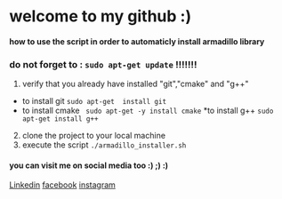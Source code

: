 # welcome to my github :)

#### how to use the script in order to automaticly install armadillo library


### do not forget to : `sudo apt-get update` !!!!!!!

1. verify that you already have installed "git","cmake" and "g++"
* to install git `sudo apt-get  install git`
* to install cmake ` sudo apt-get -y install cmake`
*to install g++  `sudo apt-get install g++`
2. clone the project to your local machine
4. execute the script `./armadillo_installer.sh`

#### you can visit me on social media too :) ;) :)
[Linkedin](https://www.linkedin.com/in/assabbane-mehdi/)
[facebook](https://www.facebook.com/mhido.art/)
[instagram](https://www.instagram.com/mhidoart/?hl=fr)

